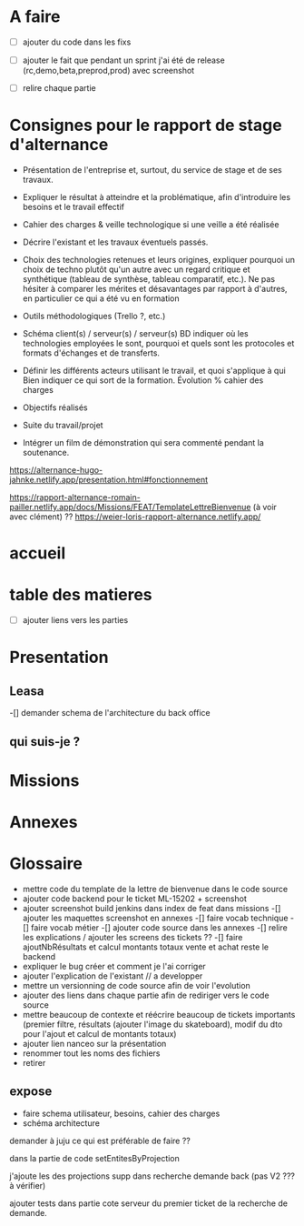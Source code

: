 # A faire

- [ ] ajouter du code dans les fixs
- [ ] ajouter le fait que pendant un sprint j'ai été de release (rc,demo,beta,preprod,prod) avec screenshot

- [ ] relire chaque partie

# Consignes pour le rapport de stage d'alternance

- Présentation de l'entreprise et, surtout, du service de stage et de ses travaux.

- Expliquer le résultat à atteindre et la problématique, afin d'introduire les besoins et le travail effectif
- Cahier des charges & veille technologique si une veille a été réalisée
- Décrire l'existant et les travaux éventuels passés.

- Choix des technologies retenues et leurs origines, expliquer pourquoi un choix de techno plutôt qu'un autre avec un regard critique et synthétique (tableau de synthèse, tableau comparatif, etc.). Ne pas hésiter à comparer les mérites et désavantages par rapport à d'autres, en particulier ce qui a été vu en formation
- Outils méthodologiques (Trello ?, etc.)

- Schéma client(s) / serveur(s) / serveur(s) BD indiquer où les technologies employées le sont, pourquoi et quels sont les protocoles et formats d'échanges et de transferts.
- Définir les différents acteurs utilisant le travail, et quoi s'applique à qui
Bien indiquer ce qui sort de la formation.
Évolution % cahier des charges
- Objectifs réalisés
- Suite du travail/projet
- Intégrer un film de démonstration qui sera commenté pendant la soutenance.

https://alternance-hugo-jahnke.netlify.app/presentation.html#fonctionnement

https://rapport-alternance-romain-pailler.netlify.app/docs/Missions/FEAT/TemplateLettreBienvenue
(à voir avec clément) ??
https://weier-loris-rapport-alternance.netlify.app/
# accueil

# table des matieres

-[ ] ajouter liens vers les parties

# Presentation

## Leasa

-[] demander schema de l'architecture du back office 

## qui suis-je ?

##

# Missions 

# Annexes

# Glossaire

- mettre code du template de la lettre de bienvenue dans le code source 
- ajouter code backend pour le ticket ML-15202 + screenshot  
- ajouter screenshot build jenkins dans index de feat dans missions
-[] ajouter les maquettes screenshot en annexes
-[] faire vocab technique
-[] faire vocab métier
-[] ajouter code source dans les annexes 
-[] relire les explications / ajouter les screens des tickets ??
-[] faire ajoutNbRésultats et calcul montants totaux vente et achat reste le backend
- expliquer le bug créer et comment je l'ai corriger 
- ajouter l'explication de l'existant // a developper
- mettre un versionning de code source afin de voir l'evolution 
- ajouter des liens dans chaque partie afin de rediriger vers le code source 
- mettre beaucoup de contexte et réécrire beaucoup de tickets importants (premier filtre, résultats (ajouter l'image du skateboard), modif du dto pour l'ajout et calcul de montants totaux)
- ajouter lien nanceo sur la présentation 
- renommer tout les noms des fichiers 
- retirer

## expose

- faire schema utilisateur, besoins, cahier des charges
- schéma architecture 

demander à juju ce qui est préférable de faire ??


dans la partie de code setEntitesByProjection

j'ajoute les des projections supp dans recherche demande back (pas V2 ??? à vérifier)



ajouter tests dans partie cote serveur du premier ticket de la recherche de demande.